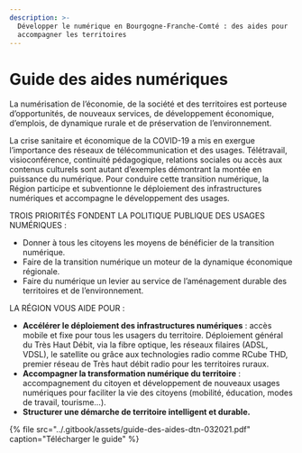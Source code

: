 ```yaml
---
description: >-
  Développer le numérique en Bourgogne-Franche-Comté : des aides pour
  accompagner les territoires
---
```


# Guide des aides numériques

La numérisation de l’économie, de la société et des territoires est porteuse d’opportunités, de nouveaux services, de développement économique, d’emplois, de dynamique rurale et de préservation de l’environnement. 

La crise sanitaire et économique de la COVID-19 a mis en exergue l’importance des réseaux de télécommunication et des usages. Télétravail, visioconférence, continuité pédagogique, relations sociales ou accès aux contenus culturels sont autant d’exemples démontrant la montée en puissance du numérique. Pour conduire cette transition numérique, la Région participe et subventionne le déploiement des infrastructures numériques et accompagne le développement des usages.

TROIS PRIORITÉS FONDENT LA POLITIQUE PUBLIQUE DES USAGES NUMÉRIQUES :

* Donner à tous les citoyens les moyens de bénéficier de la transition numérique.
* Faire de la transition numérique un moteur de la dynamique économique régionale.
* Faire du numérique un levier au service de l’aménagement durable des territoires et de l’environnement.

LA RÉGION VOUS AIDE POUR :

* **Accélérer le déploiement des infrastructures numériques** : accès mobile et fixe pour tous les usagers du territoire. Déploiement général du Très Haut Débit, via la fibre optique, les réseaux filaires \(ADSL, VDSL\), le satellite ou grâce aux technologies radio comme RCube THD, premier réseau de Très haut débit radio pour les territoires ruraux.
* **Accompagner la transformation numérique du territoire** : accompagnement du citoyen et développement de nouveaux usages numériques pour faciliter la vie des citoyens \(mobilité, éducation, modes de travail, tourisme…\).
* **Structurer une démarche de territoire intelligent et durable.**

{% file src="../.gitbook/assets/guide-des-aides-dtn-032021.pdf" caption="Télécharger le guide" %}






